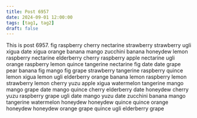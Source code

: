 ```yaml
---
title: Post 6957
date: 2024-09-01 12:00:00
tags: [tag1, tag2]
draft: false
---
```

This is post 6957.
fig
raspberry
cherry
nectarine
strawberry
strawberry
ugli
xigua
date
xigua
orange
banana
mango
zucchini
banana
honeydew
lemon
raspberry
nectarine
elderberry
cherry
raspberry
apple
nectarine
ugli
orange
raspberry
lemon
quince
tangerine
nectarine
fig
date
date
grape
pear
banana
fig
mango
fig
grape
strawberry
tangerine
raspberry
quince
lemon
xigua
lemon
ugli
elderberry
orange
banana
lemon
raspberry
lemon
strawberry
lemon
cherry
yuzu
apple
xigua
watermelon
tangerine
mango
mango
grape
date
mango
quince
cherry
elderberry
date
honeydew
cherry
yuzu
raspberry
grape
ugli
date
mango
yuzu
date
zucchini
banana
mango
tangerine
watermelon
honeydew
honeydew
quince
quince
orange
honeydew
honeydew
orange
grape
quince
ugli
elderberry
grape
